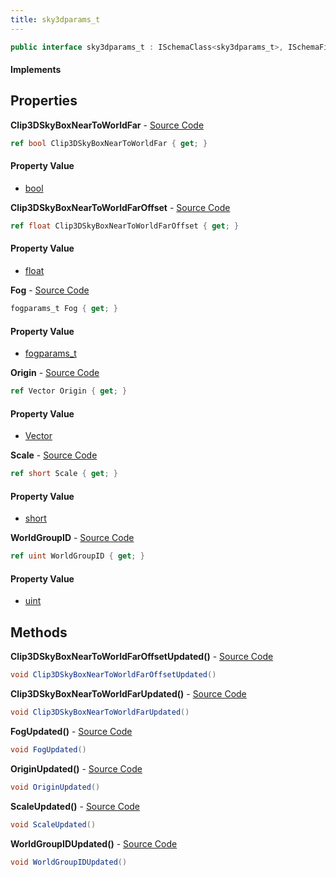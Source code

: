 ```yaml
---
title: sky3dparams_t
---
```


```csharp
public interface sky3dparams_t : ISchemaClass<sky3dparams_t>, ISchemaField, ISchemaClass, INativeHandle
```

#### Implements

## Properties

**Clip3DSkyBoxNearToWorldFar** - [Source Code](https://github.com/swiftly-solution/swiftlys2/blob/main/managed/src/SwiftlyS2.Generated/Schemas/Interfaces/sky3dparams_t.cs#L20)

```csharp
ref bool Clip3DSkyBoxNearToWorldFar { get; }
```

#### Property Value

- [bool](https://learn.microsoft.com/dotnet/api/system.boolean)

**Clip3DSkyBoxNearToWorldFarOffset** - [Source Code](https://github.com/swiftly-solution/swiftlys2/blob/main/managed/src/SwiftlyS2.Generated/Schemas/Interfaces/sky3dparams_t.cs#L22)

```csharp
ref float Clip3DSkyBoxNearToWorldFarOffset { get; }
```

#### Property Value

- [float](https://learn.microsoft.com/dotnet/api/system.single)

**Fog** - [Source Code](https://github.com/swiftly-solution/swiftlys2/blob/main/managed/src/SwiftlyS2.Generated/Schemas/Interfaces/sky3dparams_t.cs#L24)

```csharp
fogparams_t Fog { get; }
```

#### Property Value

- [fogparams_t](/docs/api/shared/schemadefinitions/fogparams_t)

**Origin** - [Source Code](https://github.com/swiftly-solution/swiftlys2/blob/main/managed/src/SwiftlyS2.Generated/Schemas/Interfaces/sky3dparams_t.cs#L18)

```csharp
ref Vector Origin { get; }
```

#### Property Value

- [Vector](/docs/api/shared/natives/vector)

**Scale** - [Source Code](https://github.com/swiftly-solution/swiftlys2/blob/main/managed/src/SwiftlyS2.Generated/Schemas/Interfaces/sky3dparams_t.cs#L16)

```csharp
ref short Scale { get; }
```

#### Property Value

- [short](https://learn.microsoft.com/dotnet/api/system.int16)

**WorldGroupID** - [Source Code](https://github.com/swiftly-solution/swiftlys2/blob/main/managed/src/SwiftlyS2.Generated/Schemas/Interfaces/sky3dparams_t.cs#L26)

```csharp
ref uint WorldGroupID { get; }
```

#### Property Value

- [uint](https://learn.microsoft.com/dotnet/api/system.uint32)

## Methods

**Clip3DSkyBoxNearToWorldFarOffsetUpdated()** - [Source Code](https://github.com/swiftly-solution/swiftlys2/blob/main/managed/src/SwiftlyS2.Generated/Schemas/Interfaces/sky3dparams_t.cs#L31)

```csharp
void Clip3DSkyBoxNearToWorldFarOffsetUpdated()
```

**Clip3DSkyBoxNearToWorldFarUpdated()** - [Source Code](https://github.com/swiftly-solution/swiftlys2/blob/main/managed/src/SwiftlyS2.Generated/Schemas/Interfaces/sky3dparams_t.cs#L30)

```csharp
void Clip3DSkyBoxNearToWorldFarUpdated()
```

**FogUpdated()** - [Source Code](https://github.com/swiftly-solution/swiftlys2/blob/main/managed/src/SwiftlyS2.Generated/Schemas/Interfaces/sky3dparams_t.cs#L32)

```csharp
void FogUpdated()
```

**OriginUpdated()** - [Source Code](https://github.com/swiftly-solution/swiftlys2/blob/main/managed/src/SwiftlyS2.Generated/Schemas/Interfaces/sky3dparams_t.cs#L29)

```csharp
void OriginUpdated()
```

**ScaleUpdated()** - [Source Code](https://github.com/swiftly-solution/swiftlys2/blob/main/managed/src/SwiftlyS2.Generated/Schemas/Interfaces/sky3dparams_t.cs#L28)

```csharp
void ScaleUpdated()
```

**WorldGroupIDUpdated()** - [Source Code](https://github.com/swiftly-solution/swiftlys2/blob/main/managed/src/SwiftlyS2.Generated/Schemas/Interfaces/sky3dparams_t.cs#L33)

```csharp
void WorldGroupIDUpdated()
```

